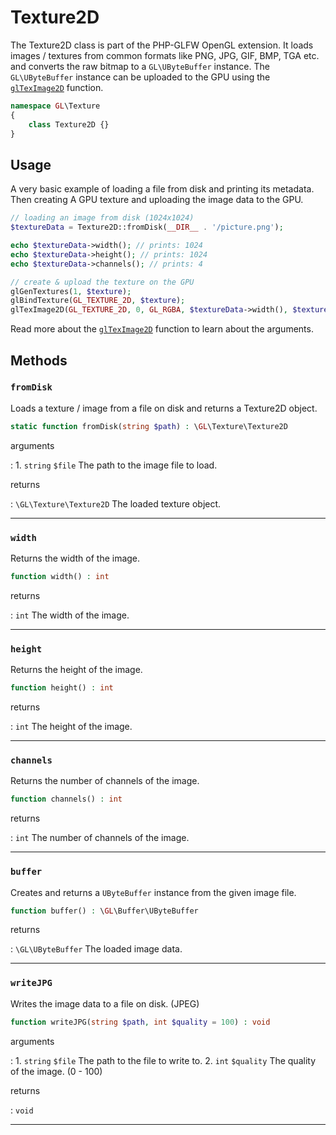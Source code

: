# Texture2D 

The Texture2D class is part of the PHP-GLFW OpenGL extension. It loads images / textures from common formats like PNG, JPG, GIF, BMP, TGA etc.
and converts the raw bitmap to a `GL\UByteBuffer` instance. The `GL\UByteBuffer` instance can be uploaded to the GPU using the [`glTexImage2D`](/API/OpenGL/glTexImage2D.html) function.

```php 
namespace GL\Texture
{
    class Texture2D {}
}
```

## Usage 

A very basic example of loading a file from disk and printing its metadata. Then creating A GPU texture and uploading the image data to the GPU.

```php 
// loading an image from disk (1024x1024)
$textureData = Texture2D::fromDisk(__DIR__ . '/picture.png');

echo $textureData->width(); // prints: 1024
echo $textureData->height(); // prints: 1024
echo $textureData->channels(); // prints: 4

// create & upload the texture on the GPU
glGenTextures(1, $texture);
glBindTexture(GL_TEXTURE_2D, $texture);
glTexImage2D(GL_TEXTURE_2D, 0, GL_RGBA, $textureData->width(), $textureData->height(), 0, GL_RGBA, GL_UNSIGNED_BYTE, $textureData->buffer());
```

Read more about the [`glTexImage2D`](/API/OpenGL/glTexImage2D.html) function to learn about the arguments.

## Methods

### `fromDisk`

Loads a texture / image from a file on disk and returns a Texture2D object.

```php
static function fromDisk(string $path) : \GL\Texture\Texture2D
```

arguments

:    1. `string` `$file` The path to the image file to load.

returns

:    `\GL\Texture\Texture2D` The loaded texture object.

---
     
### `width`

Returns the width of the image.

```php
function width() : int
```

returns

:    `int` The width of the image.

---
     
### `height`

Returns the height of the image.

```php
function height() : int
```

returns

:    `int` The height of the image.

---
     
### `channels`

Returns the number of channels of the image.

```php
function channels() : int
```

returns

:    `int` The number of channels of the image.

---
     
### `buffer`

Creates and returns a `UByteBuffer` instance from the given image file.

```php
function buffer() : \GL\Buffer\UByteBuffer
```

returns

:    `\GL\UByteBuffer` The loaded image data.

---
     
### `writeJPG`

Writes the image data to a file on disk. (JPEG)

```php
function writeJPG(string $path, int $quality = 100) : void
```

arguments

:    1. `string` `$file` The path to the file to write to.
    2. `int` `$quality` The quality of the image. (0 - 100)

returns

:    `void` 

---
     


